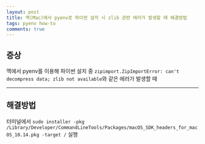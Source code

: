 ```yaml
---
layout: post
title: 맥(Mac)에서 pyenv로 파이썬 설치 시 zlib 관련 에러가 발생할 때 해결방법
tags: pyenv how-to
comments: true
---
```


## 증상

맥에서 pyenv를 이용해 파이썬 설치 중 `zipimport.ZipImportError: can't decompress data; zlib not available`와 같은 에러가 발생할 때   

---

## 해결방법

터미널에서 `sudo installer -pkg /Library/Developer/CommandLineTools/Packages/macOS_SDK_headers_for_macOS_10.14.pkg -target /` 실행  
